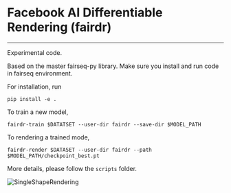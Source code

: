 # Facebook AI Differentiable Rendering (fairdr)
-----
Experimental code.

Based on the master fairseq-py library.
Make sure you install and run code in fairseq environment.

For installation, run
```
pip install -e .
```

To train a new model,
```
fairdr-train $DATATSET --user-dir fairdr --save-dir $MODEL_PATH 
```

To rendering a trained mode,
```
fairdr-render $DATASET --user-dir fairdr --path $MODEL_PATH/checkpoint_best.pt
```

More details, please follow the ```scripts``` folder.

![SingleShapeRendering](images/rgb_512.gif)